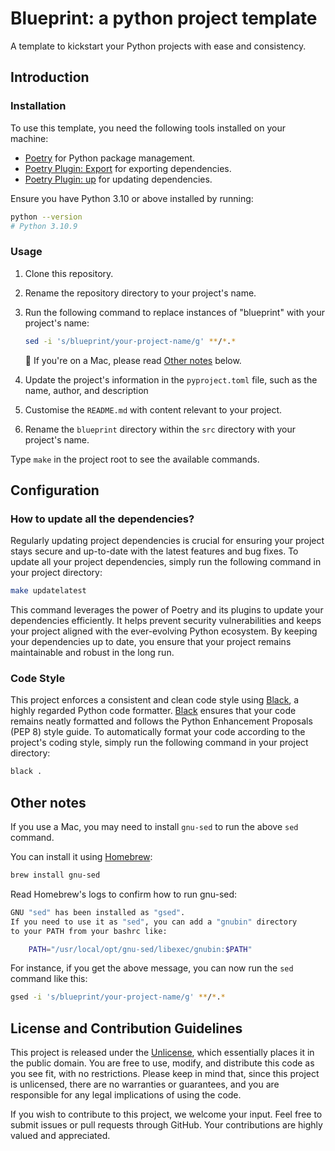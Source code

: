 # Blueprint: a python project template

A template to kickstart your Python projects with ease and consistency.

## Introduction

### Installation

To use this template, you need the following tools installed on your machine:

- [Poetry](https://python-poetry.org) for Python package management.
- [Poetry Plugin: Export](https://github.com/python-poetry/poetry-plugin-export)
  for exporting dependencies.
- [Poetry Plugin: up](https://github.com/MousaZeidBaker/poetry-plugin-up)
  for updating dependencies.

Ensure you have Python 3.10 or above installed by running:

```bash
python --version
# Python 3.10.9
```

### Usage

1. Clone this repository.
2. Rename the repository directory to your project's name.
3. Run the following command to replace instances of "blueprint" with your
   project's name:

   ```bash
   sed -i 's/blueprint/your-project-name/g' **/*.*
   ```

   🚨 If you're on a Mac, please read [Other notes](#other-notes) below.

4. Update the project's information in the `pyproject.toml` file, such as the
   name, author, and description
5. Customise the `README.md` with content relevant to your project.
6. Rename the `blueprint` directory within the `src` directory with your
   project's name.

Type `make` in the project root to see the available commands.

## Configuration

### How to update all the dependencies?

Regularly updating project dependencies is crucial for ensuring your project
stays secure and up-to-date with the latest features and bug fixes. To update
all your project dependencies, simply run the following command in your
project directory:

```bash
make updatelatest
```

This command leverages the power of Poetry and its plugins to update your
dependencies efficiently. It helps prevent security vulnerabilities and keeps
your project aligned with the ever-evolving Python ecosystem. By keeping your
dependencies up to date, you ensure that your project remains maintainable and
robust in the long run.

### Code Style

This project enforces a consistent and clean code style using
[Black](https://github.com/psf/black), a highly regarded Python code formatter.
[Black](https://github.com/psf/black) ensures that your code remains neatly formatted
and follows the Python Enhancement Proposals (PEP 8) style guide. To automatically
format your code according to the project's coding style, simply run the following
command in your project directory:

```bash
black .
```

## Other notes

If you use a Mac, you may need to install `gnu-sed` to run the above `sed` command.

You can install it using [Homebrew](http://brew.sh):

```bash
brew install gnu-sed
```

Read Homebrew's logs to confirm how to run gnu-sed:

```bash
GNU "sed" has been installed as "gsed".
If you need to use it as "sed", you can add a "gnubin" directory
to your PATH from your bashrc like:

    PATH="/usr/local/opt/gnu-sed/libexec/gnubin:$PATH"
```

For instance, if you get the above message, you can now run the `sed` command like this:

```bash
gsed -i 's/blueprint/your-project-name/g' **/*.*
```

## License and Contribution Guidelines

This project is released under the [Unlicense](https://unlicense.org/), which
essentially places it in the public domain. You are free to use, modify, and distribute
this code as you see fit, with no restrictions. Please keep in mind that, since this
project is unlicensed, there are no warranties or guarantees, and you are responsible
for any legal implications of using the code.

If you wish to contribute to this project, we welcome your input. Feel free to submit
issues or pull requests through GitHub. Your contributions are highly valued and appreciated.
